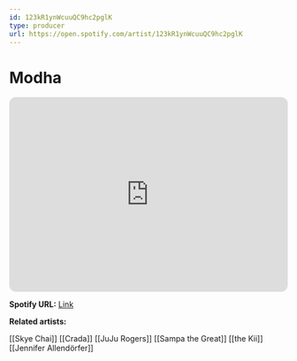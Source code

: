 ```yaml
---
id: 123kR1ynWcuuQC9hc2pglK
type: producer
url: https://open.spotify.com/artist/123kR1ynWcuuQC9hc2pglK
---
```

# Modha

<iframe style="border-radius:12px" src="https://open.spotify.com/embed/artist/123kR1ynWcuuQC9hc2pglK" width="100%" height="352" frameBorder="0" allowfullscreen="" allow="autoplay; clipboard-write; encrypted-media; fullscreen; picture-in-picture" loading="lazy"></iframe>

**Spotify URL:** [Link](https://open.spotify.com/artist/123kR1ynWcuuQC9hc2pglK)

**Related artists:**

[[Skye Chai]]
[[Crada]]
[[JuJu Rogers]]
[[Sampa the Great]]
[[the Kii]]
[[Jennifer Allendörfer]]

